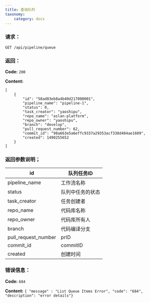 ```yaml
---
title: 查询队列
taxonomy:
    category: docs
---
```


### 请求：

    GET /api/pipeline/queue

### 返回：

**Code:** `200`

**Content:** 

```
[
    {
        "id": "58ad03eb8a4b40d217000001",
        "pipeline_name": "pipeline-1",
        "status": 0,
        "task_creator": "yaoshipu",
        "repo_name": "aslan-platform",
        "repo_owner": "yaoshipu",
        "branch": "develop",
        "pull_request_number": 62,
        "commit_id": "98a663e5a6effc9337a29353acf338d484ae1609",
        "created": 1490255652
    }
]
```	
### 返回参数说明；

|id|队列任务ID|
|---|---|
|pipeline_name|工作流名称|
|status|队列中任务的状态|
|task_creator|任务创建者|
|repo_name|代码库名称|
|repo_owner|代码库所有人|
|branch|代码编译分支|
|pull_request_number|prID|
|commit_id|commitID|
|created|创建时间|

### 错误信息：

**Code:** `684`

**Content:** `{ "message" : "List Queue Items Error", "code": "684", "description": "error details"}`

